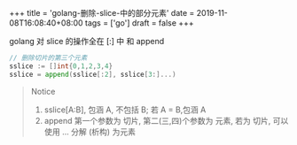 +++
title = 'golang-删除-slice-中的部分元素'
date = 2019-11-08T16:08:40+08:00
tags = ['go']
draft = false
+++

golang 对 slice 的操作全在 [:] 中 和 append

``` go
// 删除切片的第三个元素
sslice := []int{0,1,2,3,4}
sslice = append(sslice[:2], sslice[3:]...)

```

> Notice
>  1. sslice[A:B], 包涵 A, 不包括 B; 若 A = B,包涵 A
>  2. append 第一个参数为 切片, 第二(三,四)个参数为 元素, 若为 切片, 可以使用 ... 分解 (析构) 为元素
